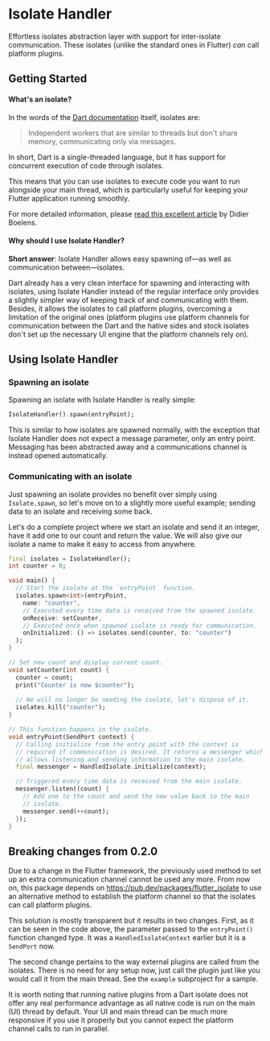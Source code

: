 # Isolate Handler

Effortless isolates abstraction layer with support for inter-isolate
communication. These isolates (unlike the standard ones in Flutter)
*can* call platform plugins.

## Getting Started

#### What's an isolate?

In the words of the [Dart documentation](https://api.dartlang.org/stable/2.4.1/dart-isolate/dart-isolate-library.html) 
itself, isolates are:

> Independent workers that are similar to threads but don't share
> memory, communicating only via messages.

In short, Dart is a single-threaded language, but it has support for
concurrent execution of code through isolates.

This means that you can use isolates to execute code you want to run
alongside your main thread, which is particularly useful for keeping
your Flutter application running smoothly.

For more detailed information, please
[read this excellent article](https://www.didierboelens.com/2019/01/futures---isolates---event-loop/) 
by Didier Boelens.

#### Why should I use Isolate Handler?

**Short answer**: Isolate Handler allows easy spawning of—as well as
communication between—isolates.

Dart already has a very clean interface for spawning and interacting
with isolates, using Isolate Handler instead of the regular interface only
provides a slightly simpler way of keeping track of and communicating with them.
Besides, it allows the isolates to call platform plugins, overcoming a limitation
of the original ones (platform plugins use platform channels for communication
between the Dart and the hative sides and stock isolates don't set up the
necessary UI engine that the platform channels rely on).

## Using Isolate Handler

### Spawning an isolate

Spawning an isolate with Isolate Handler is really simple:

```dart
IsolateHandler().spawn(entryPoint);
```

This is similar to how isolates are spawned normally, with the exception
that Isolate Handler does not expect a message parameter, only an entry
point. Messaging has been abstracted away and a communications channel
is instead opened automatically.

### Communicating with an isolate

Just spawning an isolate provides no benefit over simply using
`Isolate.spawn`, so let's move on to a slightly more useful example;
sending data to an isolate and receiving some back.

Let's do a complete project where we start an isolate and send it an
integer, have it add one to our count and return the value. We will also
give our isolate a name to make it easy to access from anywhere.

```dart
final isolates = IsolateHandler();
int counter = 0;

void main() {
  // Start the isolate at the `entryPoint` function.
  isolates.spawn<int>(entryPoint,
    name: "counter",
    // Executed every time data is received from the spawned isolate.
    onReceive: setCounter,
    // Executed once when spawned isolate is ready for communication.
    onInitialized: () => isolates.send(counter, to: "counter")
  );
}

// Set new count and display current count.
void setCounter(int count) {
  counter = count;
  print("Counter is now $counter");
  
  // We will no longer be needing the isolate, let's dispose of it.
  isolates.kill("counter");
}

// This function happens in the isolate.
void entryPoint(SendPort context) {
  // Calling initialize from the entry point with the context is
  // required if communication is desired. It returns a messenger which
  // allows listening and sending information to the main isolate.
  final messenger = HandledIsolate.initialize(context);

  // Triggered every time data is received from the main isolate.
  messenger.listen((count) {
    // Add one to the count and send the new value back to the main
    // isolate.
    messenger.send(++count);
  });
}
```

## Breaking changes from 0.2.0

Due to a change in the Flutter framework, the previously used method to set up an extra
communication channel cannot be used any more. From now on, this package depends
on https://pub.dev/packages/flutter_isolate to use an alternative method to establish
the platform channel so that the isolates can call platform plugins.

This solution is mostly transparent but it results in two changes. First, as it can be seen
in the code above, the parameter passed to the `entryPoint()` function changed type.
It was a `HandledIsolateContext` earlier but it is a `SendPort` now.

The second change pertains to the way external plugins are called from the isolates.
There is no need for any setup now, just call the plugin just like you would call
it from the main thread. See the `example` subproject for a sample.

It is worth noting that running native plugins from a Dart isolate does not
offer any real performance advantage as all native code is run on the main (UI)
thread by default. Your UI and main thread can be much more responsive if you
use it properly but you cannot expect the platform channel calls to run in parallel.
